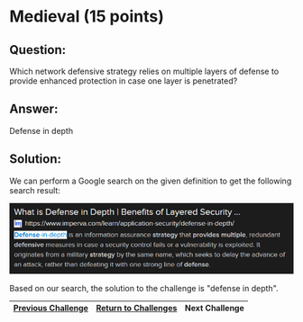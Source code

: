 # Medieval (15 points)

## Question:

Which network defensive strategy relies on multiple layers of defense to provide enhanced protection in case one layer is penetrated?

## Answer:

Defense in depth

## Solution:

We can perform a Google search on the given definition to get the following search result:

[![search-result.png](search-result.png)](https://duckduckgo.com/?q=network+defensive+strategy+relies+on+multiple+layers+of+defense+to+provide+enhanced+protection&t=ffab&atb=v1-1&ia=web)

Based on our search, the solution to the challenge is "defense in depth".

| [Previous Challenge](/Challenges/Securely-Provision/7/README.md) | [Return to Challenges](/Challenges/../../../#modules) | Next Challenge |
| :------- | :-----: | ------: |